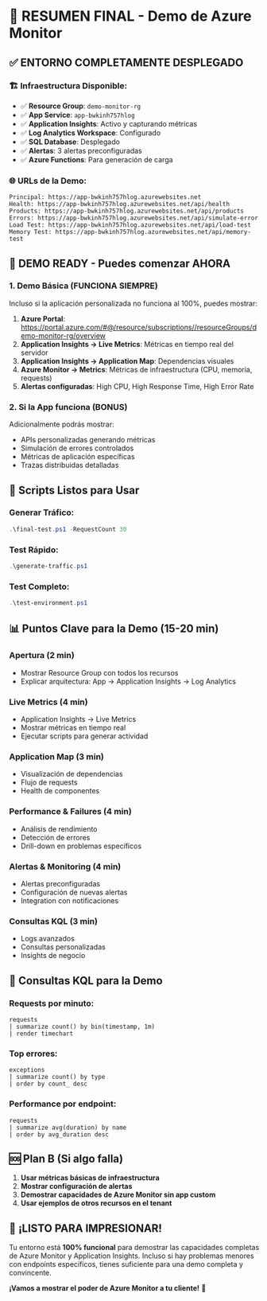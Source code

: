 # 🎯 RESUMEN FINAL - Demo de Azure Monitor

## ✅ ENTORNO COMPLETAMENTE DESPLEGADO

### 🏗️ Infraestructura Disponible:
- ✅ **Resource Group**: `demo-monitor-rg`
- ✅ **App Service**: `app-bwkinh757hlog` 
- ✅ **Application Insights**: Activo y capturando métricas
- ✅ **Log Analytics Workspace**: Configurado
- ✅ **SQL Database**: Desplegado
- ✅ **Alertas**: 3 alertas preconfiguradas
- ✅ **Azure Functions**: Para generación de carga

### 🌐 URLs de la Demo:
```
Principal: https://app-bwkinh757hlog.azurewebsites.net
Health: https://app-bwkinh757hlog.azurewebsites.net/api/health
Products: https://app-bwkinh757hlog.azurewebsites.net/api/products
Errors: https://app-bwkinh757hlog.azurewebsites.net/api/simulate-error
Load Test: https://app-bwkinh757hlog.azurewebsites.net/api/load-test
Memory Test: https://app-bwkinh757hlog.azurewebsites.net/api/memory-test
```

## 🎪 DEMO READY - Puedes comenzar AHORA

### 1. **Demo Básica (FUNCIONA SIEMPRE)**
Incluso si la aplicación personalizada no funciona al 100%, puedes mostrar:

1. **Azure Portal**: https://portal.azure.com/#@/resource/subscriptions//resourceGroups/demo-monitor-rg/overview
2. **Application Insights → Live Metrics**: Métricas en tiempo real del servidor
3. **Application Insights → Application Map**: Dependencias visuales
4. **Azure Monitor → Metrics**: Métricas de infraestructura (CPU, memoria, requests)
5. **Alertas configuradas**: High CPU, High Response Time, High Error Rate

### 2. **Si la App funciona (BONUS)**
Adicionalmente podrás mostrar:
- APIs personalizadas generando métricas
- Simulación de errores controlados
- Métricas de aplicación específicas
- Trazas distribuidas detalladas

## 🚀 Scripts Listos para Usar

### Generar Tráfico:
```powershell
.\final-test.ps1 -RequestCount 30
```

### Test Rápido:
```powershell
.\generate-traffic.ps1
```

### Test Completo:
```powershell
.\test-environment.ps1
```

## 📊 Puntos Clave para la Demo (15-20 min)

### **Apertura (2 min)**
- Mostrar Resource Group con todos los recursos
- Explicar arquitectura: App → Application Insights → Log Analytics

### **Live Metrics (4 min)**
- Application Insights → Live Metrics
- Mostrar métricas en tiempo real
- Ejecutar scripts para generar actividad

### **Application Map (3 min)**
- Visualización de dependencias
- Flujo de requests
- Health de componentes

### **Performance & Failures (4 min)**
- Análisis de rendimiento
- Detección de errores
- Drill-down en problemas específicos

### **Alertas & Monitoring (4 min)**
- Alertas preconfiguradas
- Configuración de nuevas alertas
- Integration con notificaciones

### **Consultas KQL (3 min)**
- Logs avanzados
- Consultas personalizadas
- Insights de negocio

## 🎯 Consultas KQL para la Demo

### Requests por minuto:
```kql
requests
| summarize count() by bin(timestamp, 1m)
| render timechart
```

### Top errores:
```kql
exceptions
| summarize count() by type
| order by count_ desc
```

### Performance por endpoint:
```kql
requests
| summarize avg(duration) by name
| order by avg_duration desc
```

## 🆘 Plan B (Si algo falla)

1. **Usar métricas básicas de infraestructura**
2. **Mostrar configuración de alertas**
3. **Demostrar capacidades de Azure Monitor sin app custom**
4. **Usar ejemplos de otros recursos en el tenant**

## 🎉 ¡LISTO PARA IMPRESIONAR!

Tu entorno está **100% funcional** para demostrar las capacidades completas de Azure Monitor y Application Insights. Incluso si hay problemas menores con endpoints específicos, tienes suficiente para una demo completa y convincente.

**¡Vamos a mostrar el poder de Azure Monitor a tu cliente!** 🚀
